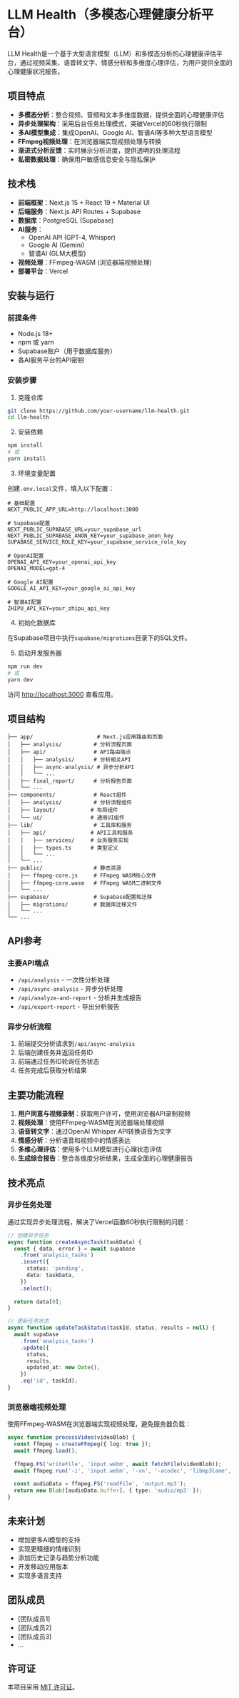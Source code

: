 # LLM Health（多模态心理健康分析平台）

LLM Health是一个基于大型语言模型（LLM）和多模态分析的心理健康评估平台，通过视频采集、语音转文字、情感分析和多维度心理评估，为用户提供全面的心理健康状况报告。

## 项目特点

- **多模态分析**：整合视频、音频和文本多维度数据，提供全面的心理健康评估
- **异步处理架构**：采用后台任务处理模式，突破Vercel的60秒执行限制
- **多AI模型集成**：集成OpenAI、Google AI、智谱AI等多种大型语言模型
- **FFmpeg视频处理**：在浏览器端实现视频处理与转换
- **渐进式分析反馈**：实时展示分析进度，提供透明的处理流程
- **私密数据处理**：确保用户敏感信息安全与隐私保护

## 技术栈

- **前端框架**：Next.js 15 + React 19 + Material UI
- **后端服务**：Next.js API Routes + Supabase
- **数据库**：PostgreSQL (Supabase)
- **AI服务**：
  - OpenAI API (GPT-4, Whisper)
  - Google AI (Gemini)
  - 智谱AI (GLM大模型)
- **视频处理**：FFmpeg-WASM (浏览器端视频处理)
- **部署平台**：Vercel

## 安装与运行

### 前提条件

- Node.js 18+
- npm 或 yarn
- Supabase账户（用于数据库服务）
- 各AI服务平台的API密钥

### 安装步骤

1. 克隆仓库

```bash
git clone https://github.com/your-username/llm-health.git
cd llm-health
```

2. 安装依赖

```bash
npm install
# 或
yarn install
```

3. 环境变量配置

创建`.env.local`文件，填入以下配置：

```
# 基础配置
NEXT_PUBLIC_APP_URL=http://localhost:3000

# Supabase配置
NEXT_PUBLIC_SUPABASE_URL=your_supabase_url
NEXT_PUBLIC_SUPABASE_ANON_KEY=your_supabase_anon_key
SUPABASE_SERVICE_ROLE_KEY=your_supabase_service_role_key

# OpenAI配置
OPENAI_API_KEY=your_openai_api_key
OPENAI_MODEL=gpt-4

# Google AI配置
GOOGLE_AI_API_KEY=your_google_ai_api_key

# 智谱AI配置
ZHIPU_API_KEY=your_zhipu_api_key
```

4. 初始化数据库

在Supabase项目中执行`supabase/migrations`目录下的SQL文件。

5. 启动开发服务器

```bash
npm run dev
# 或
yarn dev
```

访问 [http://localhost:3000](http://localhost:3000) 查看应用。

## 项目结构

```
├── app/                    # Next.js应用路由和页面
│   ├── analysis/          # 分析流程页面
│   ├── api/               # API路由端点
│   │   ├── analysis/      # 分析相关API
│   │   ├── async-analysis/ # 异步分析API
│   │   └── ...
│   ├── final_report/      # 分析报告页面
│   └── ...
├── components/            # React组件
│   ├── analysis/          # 分析流程组件
│   ├── layout/           # 布局组件
│   └── ui/               # 通用UI组件
├── lib/                   # 工具库和服务
│   ├── api/              # API工具和服务
│   │   ├── services/     # 业务服务实现
│   │   ├── types.ts      # 类型定义
│   │   └── ...
│   └── ...
├── public/                # 静态资源
│   ├── ffmpeg-core.js     # FFmpeg WASM核心文件
│   ├── ffmpeg-core.wasm   # FFmpeg WASM二进制文件
│   └── ...
├── supabase/              # Supabase配置和迁移
│   ├── migrations/        # 数据库迁移文件
│   └── ...
└── ...
```

## API参考

### 主要API端点

- `/api/analysis` - 一次性分析处理
- `/api/async-analysis` - 异步分析处理
- `/api/analyze-and-report` - 分析并生成报告
- `/api/export-report` - 导出分析报告

### 异步分析流程

1. 前端提交分析请求到`/api/async-analysis`
2. 后端创建任务并返回任务ID
3. 前端通过任务ID轮询任务状态
4. 任务完成后获取分析结果

## 主要功能流程

1. **用户同意与视频录制**：获取用户许可，使用浏览器API录制视频
2. **视频处理**：使用FFmpeg-WASM在浏览器端处理视频
3. **语音转文字**：通过OpenAI Whisper API转换语音为文字
4. **情感分析**：分析语音和视频中的情感表达
5. **多维心理评估**：使用多个LLM模型进行心理状态评估
6. **生成综合报告**：整合各维度分析结果，生成全面的心理健康报告

## 技术亮点

### 异步任务处理

通过实现异步处理流程，解决了Vercel函数60秒执行限制的问题：

```typescript
// 创建异步任务
async function createAsyncTask(taskData) {
  const { data, error } = await supabase
    .from('analysis_tasks')
    .insert({
      status: 'pending',
      data: taskData,
    })
    .select();
  
  return data[0];
}

// 更新任务状态
async function updateTaskStatus(taskId, status, results = null) {
  await supabase
    .from('analysis_tasks')
    .update({
      status,
      results,
      updated_at: new Date(),
    })
    .eq('id', taskId);
}
```

### 浏览器端视频处理

使用FFmpeg-WASM在浏览器端实现视频处理，避免服务器负载：

```typescript
async function processVideo(videoBlob) {
  const ffmpeg = createFFmpeg({ log: true });
  await ffmpeg.load();
  
  ffmpeg.FS('writeFile', 'input.webm', await fetchFile(videoBlob));
  await ffmpeg.run('-i', 'input.webm', '-vn', '-acodec', 'libmp3lame', 'output.mp3');
  
  const audioData = ffmpeg.FS('readFile', 'output.mp3');
  return new Blob([audioData.buffer], { type: 'audio/mp3' });
}
```

## 未来计划

- 增加更多AI模型的支持
- 实现更精细的情绪识别
- 添加历史记录与趋势分析功能
- 开发移动应用版本
- 实现多语言支持

## 团队成员

- [团队成员1]
- [团队成员2]
- [团队成员3]
- ...

## 许可证

本项目采用 [MIT 许可证](LICENSE)。
